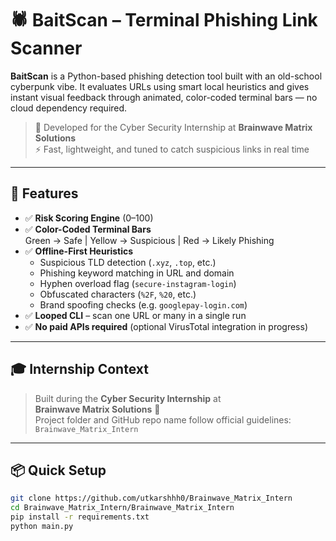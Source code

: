 # 🕷️ BaitScan – Terminal Phishing Link Scanner

**BaitScan** is a Python-based phishing detection tool built with an old-school cyberpunk vibe. It evaluates URLs using smart local heuristics and gives instant visual feedback through animated, color-coded terminal bars — no cloud dependency required.

> 🧠 Developed for the Cyber Security Internship at **Brainwave Matrix Solutions**  
> ⚡ Fast, lightweight, and tuned to catch suspicious links in real time

---

## 🚀 Features

- ✅ **Risk Scoring Engine** (0–100)
- ✅ **Color-Coded Terminal Bars**  
  Green → Safe | Yellow → Suspicious | Red → Likely Phishing
- ✅ **Offline-First Heuristics**  
  - Suspicious TLD detection (`.xyz`, `.top`, etc.)  
  - Phishing keyword matching in URL and domain  
  - Hyphen overload flag (`secure-instagram-login`)  
  - Obfuscated characters (`%2F`, `%20`, etc.)  
  - Brand spoofing checks (e.g. `googlepay-login.com`)
- ✅ **Looped CLI** – scan one URL or many in a single run
- ✅ **No paid APIs required** (optional VirusTotal integration in progress)

---

## 🎓 Internship Context

> Built during the **Cyber Security Internship** at  
> **Brainwave Matrix Solutions** 🧠  
> Project folder and GitHub repo name follow official guidelines:  
> `Brainwave_Matrix_Intern`

---

## 📦 Quick Setup

```bash
git clone https://github.com/utkarshhh0/Brainwave_Matrix_Intern
cd Brainwave_Matrix_Intern/Brainwave_Matrix_Intern
pip install -r requirements.txt
python main.py
